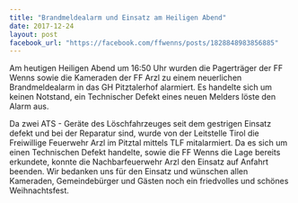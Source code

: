 ```yaml
---
title: "Brandmeldealarm und Einsatz am Heiligen Abend"
date: 2017-12-24
layout: post
facebook_url: "https://facebook.com/ffwenns/posts/1828848983856885"
---
```


Am heutigen Heiligen Abend um 16:50 Uhr wurden die Pagerträger der FF Wenns sowie die Kameraden der FF Arzl zu einem neuerlichen Brandmeldealarm in das GH Pitztalerhof alarmiert. Es handelte sich um keinen Notstand, ein Technischer Defekt eines neuen Melders löste den Alarm aus.

Da zwei ATS - Geräte des Löschfahrzeuges seit dem gestrigen Einsatz defekt und bei der Reparatur sind, wurde von der Leitstelle Tirol die Freiwillige Feuerwehr Arzl im Pitztal mittels TLF mitalarmiert. Da es sich um einen Technischen Defekt handelte, sowie die FF Wenns die Lage bereits erkundete, konnte die Nachbarfeuerwehr Arzl den Einsatz auf Anfahrt beenden. Wir bedanken uns für den Einsatz und wünschen allen Kameraden, Gemeindebürger und Gästen noch ein friedvolles und schönes Weihnachtsfest.